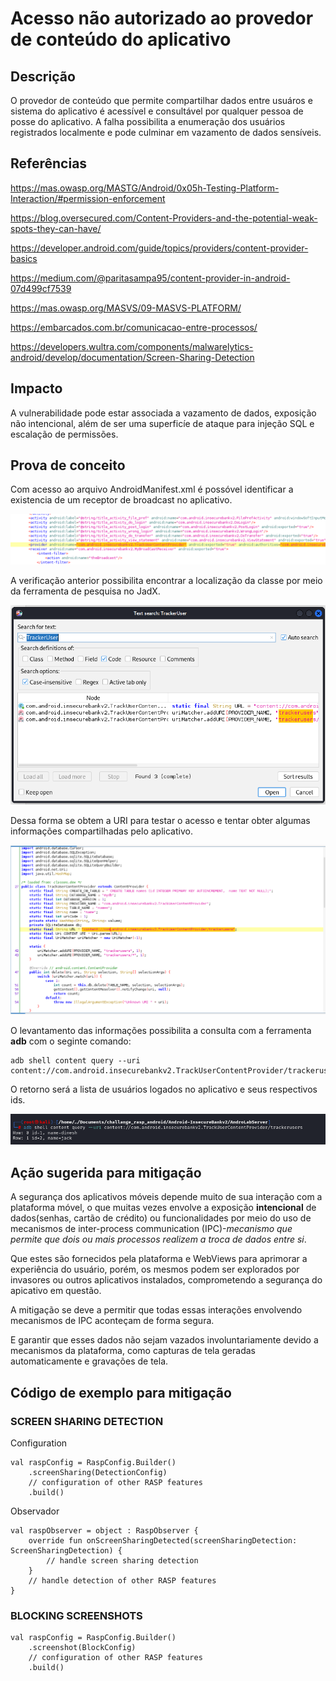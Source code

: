# Acesso não autorizado ao provedor de conteúdo do aplicativo

## Descrição

O provedor de conteúdo que permite compartilhar dados entre usuáros e sistema do aplicativo é acessível e consultável por qualquer pessoa de posse do aplicativo. A falha possibilita a enumeração dos usuários registrados localmente e pode culminar em vazamento de dados sensíveis.

## Referências 

https://mas.owasp.org/MASTG/Android/0x05h-Testing-Platform-Interaction/#permission-enforcement

https://blog.oversecured.com/Content-Providers-and-the-potential-weak-spots-they-can-have/

https://developer.android.com/guide/topics/providers/content-provider-basics

https://medium.com/@paritasampa95/content-provider-in-android-07d499cf7539

https://mas.owasp.org/MASVS/09-MASVS-PLATFORM/

https://embarcados.com.br/comunicacao-entre-processos/

https://developers.wultra.com/components/malwarelytics-android/develop/documentation/Screen-Sharing-Detection


## Impacto

A vulnerabilidade pode estar associada a vazamento de dados, exposição não intencional, além de ser uma superficíe de ataque para injeção SQL e escalação de permissões.

## Prova de conceito

Com acesso ao arquivo AndroidManifest.xml é possóvel identificar a existencia de um receptor de broadcast no aplicativo.

![content_provider0](.img/content_provider0.png)

A verificação anterior possibilita encontrar a localização da classe por meio da ferramenta de pesquisa no JadX. 

![content_show](.img/content_show.png)

Dessa forma se obtem a URI para testar o acesso e tentar obter algumas informações compartilhadas pelo aplicativo.

![content_provider](.img/content_provider.png)

O levantamento das informações possibilita a consulta com a ferramenta **adb** com o seginte comando:

```
adb shell content query --uri content://com.android.insecurebankv2.TrackUserContentProvider/trackerusers
```

O retorno será a lista de usuários logados no aplicativo e seus respectivos ids. 

![content_provider1](.img/content_provider2.png)

## Ação sugerida para mitigação

A segurança dos aplicativos móveis depende muito de sua interação com a plataforma móvel, o que muitas vezes envolve a exposição **intencional** de dados(senhas, cartão de crédito) ou funcionalidades por meio do uso de mecanismos de inter-process communication (IPC)-*mecanismo que permite que dois ou mais processos realizem a troca de dados entre si*.

Que estes são fornecidos pela plataforma e WebViews para aprimorar a experiência do usuário, porém, os mesmos podem ser explorados por invasores ou outros aplicativos instalados, comprometendo a segurança do apicativo em questão.

A mitigação se deve a permitir que todas essas interações envolvendo mecanismos de IPC aconteçam de forma segura.

E garantir que esses dados não sejam vazados involuntariamente devido a mecanismos da plataforma, como capturas de tela geradas automaticamente e gravações de tela.

## Código de exemplo para mitigação

### SCREEN SHARING DETECTION

Configuration
```
val raspConfig = RaspConfig.Builder()
    .screenSharing(DetectionConfig)
    // configuration of other RASP features
    .build()
```

Observador
```
val raspObserver = object : RaspObserver {
    override fun onScreenSharingDetected(screenSharingDetection: ScreenSharingDetection) {
        // handle screen sharing detection
    }
    // handle detection of other RASP features
}
```

### BLOCKING SCREENSHOTS

```
val raspConfig = RaspConfig.Builder()
    .screenshot(BlockConfig)
    // configuration of other RASP features
    .build()
```






